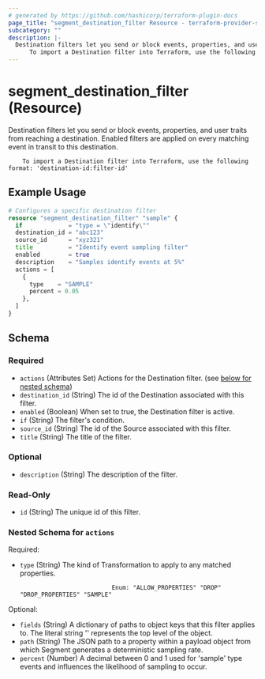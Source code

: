 ```yaml
---
# generated by https://github.com/hashicorp/terraform-plugin-docs
page_title: "segment_destination_filter Resource - terraform-provider-segment"
subcategory: ""
description: |-
  Destination filters let you send or block events, properties, and user traits from reaching a destination. Enabled filters are applied on every matching event in transit to this destination.
      To import a Destination filter into Terraform, use the following format: 'destination-id:filter-id'
---
```


# segment_destination_filter (Resource)

Destination filters let you send or block events, properties, and user traits from reaching a destination. Enabled filters are applied on every matching event in transit to this destination.
		
		To import a Destination filter into Terraform, use the following format: 'destination-id:filter-id'

## Example Usage

```terraform
# Configures a specific destination filter
resource "segment_destination_filter" "sample" {
  if             = "type = \"identify\""
  destination_id = "abc123"
  source_id      = "xyz321"
  title          = "Identify event sampling filter"
  enabled        = true
  description    = "Samples identify events at 5%"
  actions = [
    {
      type    = "SAMPLE"
      percent = 0.05
    },
  ]
}
```

<!-- schema generated by tfplugindocs -->
## Schema

### Required

- `actions` (Attributes Set) Actions for the Destination filter. (see [below for nested schema](#nestedatt--actions))
- `destination_id` (String) The id of the Destination associated with this filter.
- `enabled` (Boolean) When set to true, the Destination filter is active.
- `if` (String) The filter's condition.
- `source_id` (String) The id of the Source associated with this filter.
- `title` (String) The title of the filter.

### Optional

- `description` (String) The description of the filter.

### Read-Only

- `id` (String) The unique id of this filter.

<a id="nestedatt--actions"></a>
### Nested Schema for `actions`

Required:

- `type` (String) The kind of Transformation to apply to any matched properties.

								Enum: "ALLOW_PROPERTIES" "DROP" "DROP_PROPERTIES" "SAMPLE"

Optional:

- `fields` (String) A dictionary of paths to object keys that this filter applies to. The literal string '' represents the top level of the object.
- `path` (String) The JSON path to a property within a payload object from which Segment generates a deterministic sampling rate.
- `percent` (Number) A decimal between 0 and 1 used for 'sample' type events and influences the likelihood of sampling to occur.
